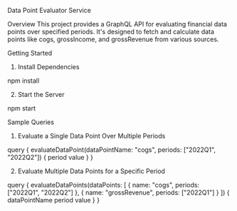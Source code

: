 Data Point Evaluator Service

Overview
This project provides a GraphQL API for evaluating financial data points over specified periods. It's designed to fetch and calculate data points like cogs, grossIncome, and grossRevenue from various sources.

Getting Started
1. Install Dependencies

npm install

2. Start the Server

npm start


Sample Queries

1. Evaluate a Single Data Point Over Multiple Periods

query {
  evaluateDataPoint(dataPointName: "cogs", periods: ["2022Q1", "2022Q2"]) {
    period
    value
  }
}

2. Evaluate Multiple Data Points for a Specific Period

query {
  evaluateDataPoints(dataPoints: [
    { name: "cogs", periods: ["2022Q1", "2022Q2"] },
    { name: "grossRevenue", periods: ["2022Q1"] }
  ]) {
    dataPointName
    period
    value
  }
}

